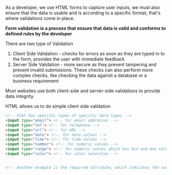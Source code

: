 As a developer, we use HTML forms to capture user inputs, we must also ensure that the data is usable and is according to a specific format, that's where validations come in place.

**Form validation is a process that ensure that data is valid and conforms to defined rules by the developer**

There are two type of Validation
1. Client Side Validation - checks for errors as soon as they are typed in to the form, provides the user with immediate feedback
2. Server Side Validation - more secure as they prevent tampering and prevent invalid submissions. These checks can also perform more complex checks, like checking the data against a database or a business requirement

Most websites use both client-side and server-side validations to provide data integrity.

HTML allows us to do simple client side validation
```html
<!-- html has specific types of specific data types -->
<input type="email"> <!-- for email addresses -->
<input type="tel"> <!-- for telephone -->
<input type="url"> <!-- for URL -->
<input type="date"> <!-- for date values -->
<input type="time"> <!-- for time values -->
<input type="number"> <!-- for numeric values -->
<input type="range"> <!-- for numeric values which has min and max values -->
<input type="color"> <!-- for color selection -->


<!-- Another example is the required attribute, which indicates the user must supply value to an input field to allow for form submission -->
```